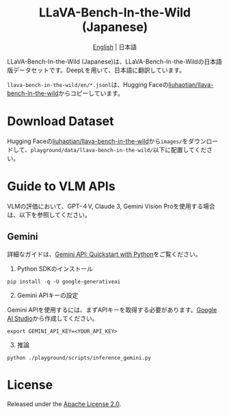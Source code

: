 <div align="center">

# LLaVA-Bench-In-the-Wild (Japanese)

[English](../README.md) | 日本語

</div>

LLaVA-Bench-In-the-Wild (Japanese)は、LLaVA-Bench-In-the-Wildの日本語版データセットです。DeepLを用いて、日本語に翻訳しています。

`llava-bench-in-the-wild/en/*.jsonl`は、Hugging Faceの[liuhaotian/llava-bench-in-the-wild](https://huggingface.co/datasets/liuhaotian/llava-bench-in-the-wild/tree/main)からコピーしています。

# Download Dataset
Hugging Faceの[liuhaotian/llava-bench-in-the-wild](https://huggingface.co/datasets/liuhaotian/llava-bench-in-the-wild)から`images/`をダウンロードして、`playground/data/llava-bench-in-the-wild/`以下に配置してください。

# Guide to VLM APIs
VLMの評価において、GPT-４V, Claude 3, Gemini Vision Proを使用する場合は、以下を参照してください。

## Gemini
詳細なガイドは、[Gemini API: Quickstart with Python](https://ai.google.dev/tutorials/python_quickstart)をご覧ください。

1. Python SDKのインストール
```
pip install -q -U google-generativeai
```

2. Gemini APIキーの設定 

Gemini APIを使用するには、まずAPIキーを取得する必要があります。[Google AI Studio](https://aistudio.google.com/app/apikey)から作成してください。

```
export GEMINI_API_KEY=<YOUR_API_KEY>
```

3. 推論

```
python ./playground/scripts/inference_gemini.py
```


# License

Released under the [Apache License 2.0](./LICENSE).
